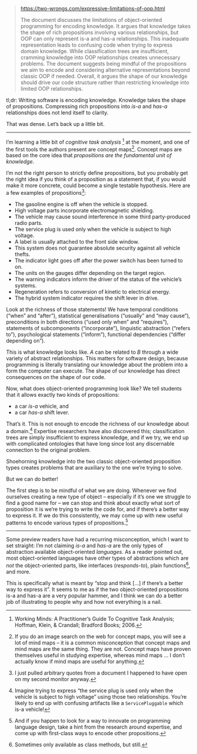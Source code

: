
> https://two-wrongs.com/expressive-limitations-of-oop.html
>
> The document discusses the limitations of object-oriented programming for encoding knowledge. It argues that knowledge takes the shape of rich propositions involving various relationships, but OOP can only represent is-a and has-a relationships. This inadequate representation leads to confusing code when trying to express domain knowledge. While classification trees are insufficient, cramming knowledge into OOP relationships creates unnecessary problems. The document suggests being mindful of the propositions we aim to encode and considering alternative representations beyond classic OOP if needed. Overall, it argues the shape of our knowledge should drive our code structure rather than restricting knowledge into limited OOP relationships.

tl;dr: Writing software is encoding knowledge. Knowledge takes the shape of propositions. Compressing rich propositions into _is-a_ and _has-a_ relationships does not lend itself to clarity.

That was dense. Let’s back up a little bit.

---

I’m learning a little bit of _cognitive task analysis_ [^1] at the moment, and one of the first tools the authors present are concept maps[^2]. Concept maps are based on the core idea that _propositions are the fundamental unit of knowledge_.

[^1]: Working Minds: A Practitioner’s Guide To Cognitive Task Analysis; Hoffman, Klein, & Crandall; Bradford Books; 2006.
[^2]: If you do an image search on the web for concept maps, you will see a lot of mind maps – it is a common misconception that concept maps and mind maps are the same thing. They are not. Concept maps have proven themselves useful in studying expertise, whereas mind maps … I don’t actually know if mind maps are useful for anything.

I’m not the right person to strictly define propositions, but you probably get the right idea if you think of a proposition as a statement that, if you would make it more concrete, could become a single testable hypothesis. Here are a few examples of propositions[^3]:

- The gasoline engine is off when the vehicle is stopped.
- High voltage parts incorporate electromagnetic shielding.
- The vehicle may cause sound interference in some third party-produced radio parts.
- The service plug is used only when the vehicle is subject to high voltage.
- A label is usually attached to the front side window.
- This system does not guarantee absolute security against all vehicle thefts.
- The indicator light goes off after the power switch has been turned to on.
- The units on the gauges differ depending on the target region.
- The warning indicators inform the driver of the status of the vehicle’s systems.
- Regeneration refers to conversion of kinetic to electrical energy.
- The hybrid system indicator requires the shift lever in drive.

[^3]: I just pulled arbitrary quotes from a document I happened to have open on my second monitor anyway.

Look at the richness of those statements! We have temporal conditions (“when” and “after”), statistical generalisations (“usually” and “may cause”), preconditions in both directions (“used only when” and “requires”), statements of subcomponents (“incorporate”), linguistic abstraction (“refers to”), psychological statements (“inform”), functional dependencies (“differ depending on”).

This is what knowledge looks like. _A_ can be related to _B_ through a wide variety of abstract relationships. This matters for software design, because programming is literally translating our knowledge about the problem into a form the computer can execute. The shape of our knowledge has direct consequences on the shape of our code.

Now, what does object-oriented programming look like? We tell students that it allows exactly two kinds of propositions:

- a car _is-a_ vehicle, and
- a car _has-a_ shift lever.

That’s it. This is not enough to encode the richness of our knowledge about a domain.[^4] Expertise researchers have also discovered this; classification trees are simply insufficient to express knowledge, and if we try, we end up with complicated ontologies that have long since lost any discernable connection to the original problem.

[^4]: Imagine trying to express “the service plug is used only when the vehicle is subject to high voltage” using those two relationships. You’re likely to end up with confusing artifacts like a `ServicePluggable` which is-a vehicle!

Shoehorning knowledge into the two classic object-oriented proposition types creates problems that are auxiliary to the one we’re trying to solve.

But we can do better!

The first step is to be mindful of what we are doing. Whenever we find ourselves creating a new type of object – especially if it’s one we struggle to find a good name for – we can stop and think about exactly what sort of proposition it is we’re trying to write the code for, and if there’s a better way to express it. If we do this consistently, we may come up with new useful patterns to encode various types of propositions.[^5]

[^5]: And if you happen to look for a way to innovate on programming language design, take a hint from the research around expertise, and come up with first-class ways to encode other propositions.

---

Some preview readers have had a recurring misconception, which I want to set straight: I’m not claiming _is-a_ and _has-a_ are the only types of abstraction available object-oriented _languages_. As a reader pointed out, most object-oriented languages have other types of abstractions which are _not_ the object-oriented parts, like interfaces (_responds-to_), plain functions[^6], and more.

[^6]: Sometimes only available as class methods, but still.

This is specifically what is meant by “stop and think \[…\] if there’s a better way to express it”. It seems to me as if the two object-oriented propositions is-a and has-a are a very popular hammer, and I think we can do a better job of illustrating to people why and how not everything is a nail.
